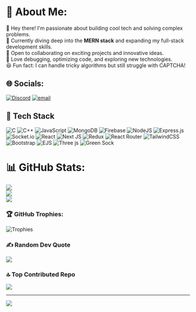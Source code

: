 
# 💫 About Me:
👋 Hey there! I'm passionate about building cool tech and solving complex problems.  
🚀 Currently diving deep into the **MERN stack** and expanding my full-stack development skills.  
🤝 Open to collaborating on exciting projects and innovative ideas.  
🧩 Love debugging, optimizing code, and exploring new technologies.  
😆 Fun fact: I can handle tricky algorithms but still struggle with CAPTCHA!


## 🌐 Socials:
[![Discord](https://img.shields.io/badge/Discord-%237289DA.svg?logo=discord&logoColor=white)](https://discord.gg/praveen_singh_77) [![email](https://img.shields.io/badge/Email-D14836?logo=gmail&logoColor=white)](mailto:singhpraveen8893@gmail.com) 


## 🚀 Tech Stack

![C](https://img.shields.io/badge/c-%2300599C.svg?style=for-the-badge&logo=c&logoColor=white) ![C++](https://img.shields.io/badge/c++-%2300599C.svg?style=for-the-badge&logo=c%2B%2B&logoColor=white) ![JavaScript](https://img.shields.io/badge/javascript-%23323330.svg?style=for-the-badge&logo=javascript&logoColor=%23F7DF1E) ![MongoDB](https://img.shields.io/badge/MongoDB-%234ea94b.svg?style=for-the-badge&logo=mongodb&logoColor=white) ![Firebase](https://img.shields.io/badge/firebase-%23039BE5.svg?style=for-the-badge&logo=firebase) ![NodeJS](https://img.shields.io/badge/node.js-6DA55F?style=for-the-badge&logo=node.js&logoColor=white) ![Express.js](https://img.shields.io/badge/express.js-%23404d59.svg?style=for-the-badge&logo=express&logoColor=%2361DAFB) ![Socket.io](https://img.shields.io/badge/Socket.io-black?style=for-the-badge&logo=socket.io&badgeColor=010101) ![React](https://img.shields.io/badge/react-%2320232a.svg?style=for-the-badge&logo=react&logoColor=%2361DAFB) ![Next JS](https://img.shields.io/badge/Next-black?style=for-the-badge&logo=next.js&logoColor=white) ![Redux](https://img.shields.io/badge/redux-%23593d88.svg?style=for-the-badge&logo=redux&logoColor=white) ![React Router](https://img.shields.io/badge/React_Router-CA4245?style=for-the-badge&logo=react-router&logoColor=white) ![TailwindCSS](https://img.shields.io/badge/tailwindcss-%2338B2AC.svg?style=for-the-badge&logo=tailwind-css&logoColor=white) ![Bootstrap](https://img.shields.io/badge/bootstrap-%238511FA.svg?style=for-the-badge&logo=bootstrap&logoColor=white) ![EJS](https://img.shields.io/badge/ejs-%23B4CA65.svg?style=for-the-badge&logo=ejs&logoColor=black) ![Three js](https://img.shields.io/badge/threejs-black?style=for-the-badge&logo=three.js&logoColor=white) ![Green Sock](https://img.shields.io/badge/green%20sock-88CE02?style=for-the-badge&logo=greensock&logoColor=white)

# 📊 GitHub Stats:
![](https://github-readme-stats.vercel.app/api?username=singhpraveen77&theme=transparent&hide_border=false&include_all_commits=false&count_private=false)<br/>
![](https://github-readme-streak-stats.herokuapp.com/?user=singhpraveen77&theme=transparent&hide_border=false)<br/>
![](https://github-readme-stats.vercel.app/api/top-langs/?username=singhpraveen77&theme=transparent&hide_border=false&include_all_commits=false&count_private=false&layout=compact)

### 🏆 GitHub Trophies:  
![Trophies](https://github-profile-trophy.vercel.app/?username=Harshit457&theme=dark&no-frame=true&title=MultiPullRequest,Commit,Repositories,Stars,Issues,Followers,All)

### ✍️ Random Dev Quote
![](https://quotes-github-readme.vercel.app/api?type=horizontal&theme=radical)

### 🔝 Top Contributed Repo
![](https://github-contributor-stats.vercel.app/api?username=singhpraveen77&limit=5&theme=dark&combine_all_yearly_contributions=true)

---
[![](https://visitcount.itsvg.in/api?id=singhpraveen77&icon=6&color=1)](https://visitcount.itsvg.in)

<!-- Proudly created with GPRM ( https://gprm.itsvg.in ) -->
